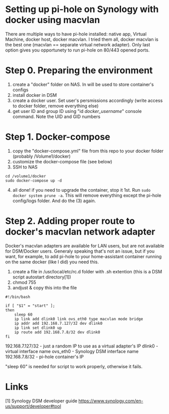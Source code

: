 # Setting up pi-hole on Synology with docker using macvlan
There are multiple ways to have pi-hole installed: native app, Virtual Machine, docker host, docker macvlan. I tried them all, docker macvlan is the best one (macvlan == separate virtual network adapter). Only last option gives you opportunety to run pi-hole on 80/443 opened ports. 

# Step 0. Preparing the environment
1. create a "docker" folder on NAS. In will be used to store container's configs
2. install docker in DSM
3. create a docker user. Set user's persmissions accordingly (write access to docker folder, remove everything else)
4. get user ID and group ID using "id *docker_username*" console command. Note the UID and GID numbers
  
# Step 1. Docker-compose
1. copy the "docker-compose.yml" file from this repo to your docker folder (probably /Volume1/docker)
2. customize the docker-compose file (see below)
3. SSH to NAS
```
cd /volume1/docker
sudo docker-compose up -d
```
4. all done!
if you need to upgrade the container, stop it 1st. Run ```sudo docker system prune -a```. This will remove everything except the pi-hole config/logs folder. And do the (3) again. 

# Step 2. Adding proper route to docker's macvlan network adapter
Docker's macvlan adapters are available for LAN users, but are not available for DSM/Docker users. Generaly speaking that's not an issue, but if you want, for example, to add pi-hole to your home-assistant container running on the same docker (like I did) you need this.
1. create a file in /usr/local/etc/rc.d folder with .sh extention (this is a DSM script autostart directory[1])
2. chmod 755 <filename>
3. andjust & copy this into the file

```
#!/bin/bash

if [ "$1" = "start" ];
then
    sleep 60
    ip link add dlink0 link ovs_eth0 type macvlan mode bridge
    ip addr add 192.168.7.127/32 dev dlink0
    ip link set dlink0 up
    ip route add 192.168.7.8/32 dev dlink0
fi
```
192.168.7.127/32 - just a random IP to use as a virtual adapter's IP
dlink0 - virtual interface name
ovs_eth0 - Synology DSM interface name
192.168.7.8/32 - pi-hole container's IP

"sleep 60" is needed for script to work properly, otherwise it fails. 
  
  
# Links
[1] Synology DSM developer guide https://www.synology.com/en-us/support/developer#tool
